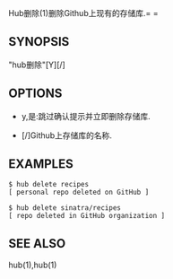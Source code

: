 
Hub删除(1)删除Github上现有的存储库.= =

## SYNOPSIS

"hub删除"[Y][<organization>/]<NAME>

## OPTIONS

-   y,是:跳过确认提示并立即删除存储库.

-   [<ORGANIZATION>/]<NAME>Github上存储库的名称.

## EXAMPLES

```
$ hub delete recipes
[ personal repo deleted on GitHub ]

$ hub delete sinatra/recipes
[ repo deleted in GitHub organization ]
```

## SEE ALSO

hub(1),hub(1)
